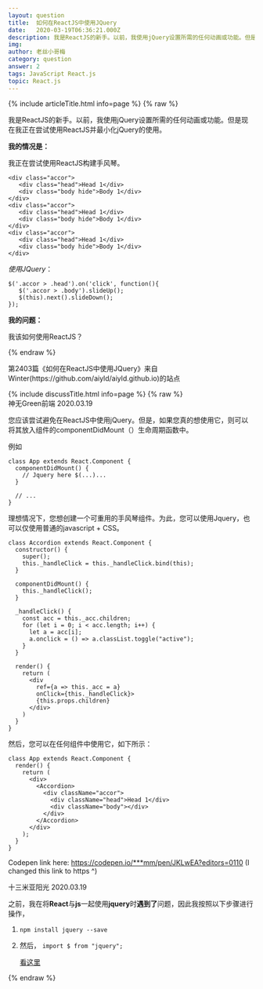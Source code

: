 ```yaml
---
layout: question
title:  如何在ReactJS中使用JQuery
date:   2020-03-19T06:36:21.000Z
description: 我是ReactJS的新手。以前，我使用jQuery设置所需的任何动画或功能。但是现在我正在尝试使用ReactJS并最小化jQuery的使用。我的情况是...
img: 
author: 老丝小哥梅
category: question
answer: 2
tags: JavaScript React.js
topic: React.js
---
```

<div class="article-root">
  <div class="article">
    {% include articleTitle.html info=page %}
    {% raw %}
    <div class="article-content"><p><font style="vertical-align: inherit;"><font style="vertical-align: inherit;">我是ReactJS的新手。</font><font style="vertical-align: inherit;">以前，我使用jQuery设置所需的任何动画或功能。</font><font style="vertical-align: inherit;">但是现在我正在尝试使用ReactJS并最小化jQuery的使用。</font></font></p>

<p><strong><font style="vertical-align: inherit;"><font style="vertical-align: inherit;">我的情况是：</font></font></strong></p>

<p><font style="vertical-align: inherit;"><font style="vertical-align: inherit;">我正在尝试使用ReactJS构建手风琴。</font></font></p>

<pre><code>&lt;div class="accor"&gt;<font></font>
   &lt;div class="head"&gt;Head 1&lt;/div&gt;<font></font>
   &lt;div class="body hide"&gt;Body 1&lt;/div&gt;<font></font>
&lt;/div&gt;<font></font>
&lt;div class="accor"&gt;<font></font>
   &lt;div class="head"&gt;Head 1&lt;/div&gt;<font></font>
   &lt;div class="body hide"&gt;Body 1&lt;/div&gt;<font></font>
&lt;/div&gt;<font></font>
&lt;div class="accor"&gt;<font></font>
   &lt;div class="head"&gt;Head 1&lt;/div&gt;<font></font>
   &lt;div class="body hide"&gt;Body 1&lt;/div&gt;<font></font>
&lt;/div&gt;<font></font>
</code></pre>

<p><em><font style="vertical-align: inherit;"><font style="vertical-align: inherit;">使用JQuery</font></font></em><font style="vertical-align: inherit;"><font style="vertical-align: inherit;">：</font></font><br></p>

<pre><code>$('.accor &gt; .head').on('click', function(){<font></font>
   $('.accor &gt; .body').slideUp();<font></font>
   $(this).next().slideDown();<font></font>
});<font></font>
</code></pre>

<p><strong><font style="vertical-align: inherit;"><font style="vertical-align: inherit;">我的问题：</font></font></strong></p>

<p><font style="vertical-align: inherit;"><font style="vertical-align: inherit;">我该如何使用ReactJS？</font></font></p></div>
    {% endraw %}
  </div>
  <p class="winter_mark">第2403篇《如何在ReactJS中使用JQuery》来自Winter(https://github.com/aiyld/aiyld.github.io)的站点</p>
  <div class="discuss-wrapper">
    {% include discussTitle.html info=page %}
    {% raw %}
    <div class="discuss-item">
        <div class="discuss-parent">
          <div class="discuss-meta">
            <span class="discuss-user">神无Green前端</span>
            <span class="discuss-time">2020.03.19</span>
          </div>
          <div class="discuss-comment"><p><font style="vertical-align: inherit;"><font style="vertical-align: inherit;">您应该尝试避免在ReactJS中使用jQuery。</font><font style="vertical-align: inherit;">但是，如果您真的想使用它，则可以将其放入组件的componentDidMount（）生命周期函数中。</font></font></p>

<p><font style="vertical-align: inherit;"><font style="vertical-align: inherit;">例如</font></font></p>

<pre><code>class App extends React.Component {<font></font>
  componentDidMount() {<font></font>
    // Jquery here $(...)...<font></font>
  }<font></font>
<font></font>
  // ...<font></font>
}<font></font>
</code></pre>

<p><font style="vertical-align: inherit;"><font style="vertical-align: inherit;">理想情况下，您想创建一个可重用的手风琴组件。</font><font style="vertical-align: inherit;">为此，您可以使用Jquery，也可以仅使用普通的javascript + CSS。</font></font></p>

<pre><code>class Accordion extends React.Component {<font></font>
  constructor() {<font></font>
    super();<font></font>
    this._handleClick = this._handleClick.bind(this);<font></font>
  }<font></font>
<font></font>
  componentDidMount() {<font></font>
    this._handleClick();<font></font>
  }<font></font>
<font></font>
  _handleClick() {<font></font>
    const acc = this._acc.children;<font></font>
    for (let i = 0; i &lt; acc.length; i++) {<font></font>
      let a = acc[i];<font></font>
      a.onclick = () =&gt; a.classList.toggle("active");<font></font>
    }<font></font>
  }<font></font>
<font></font>
  render() {<font></font>
    return (<font></font>
      &lt;div <font></font>
        ref={a =&gt; this._acc = a} <font></font>
        onClick={this._handleClick}&gt;<font></font>
        {this.props.children}<font></font>
      &lt;/div&gt;<font></font>
    )<font></font>
  }<font></font>
}<font></font>
</code></pre>

<p><font style="vertical-align: inherit;"><font style="vertical-align: inherit;">然后，您可以在任何组件中使用它，如下所示：</font></font></p>

<pre><code>class App extends React.Component {<font></font>
  render() {<font></font>
    return (<font></font>
      &lt;div&gt;<font></font>
        &lt;Accordion&gt;<font></font>
          &lt;div className="accor"&gt;<font></font>
            &lt;div className="head"&gt;Head 1&lt;/div&gt;<font></font>
            &lt;div className="body"&gt;&lt;/div&gt;<font></font>
          &lt;/div&gt;<font></font>
        &lt;/Accordion&gt;<font></font>
      &lt;/div&gt;<font></font>
    );<font></font>
  }<font></font>
}<font></font>
</code></pre>

<p>Codepen link here: <a href="https://codepen.io/***mm/pen/JKLwEA?editors=0110" rel="noreferrer">https://codepen.io/***mm/pen/JKLwEA?editors=0110</a>
(I changed this link to https ^)</p></div>
        </div></div><div class="discuss-item">
        <div class="discuss-parent">
          <div class="discuss-meta">
            <span class="discuss-user">十三米亚阳光</span>
            <span class="discuss-time">2020.03.19</span>
          </div>
          <div class="discuss-comment"><p><font style="vertical-align: inherit;"><font style="vertical-align: inherit;">之前，我在将</font><strong><font style="vertical-align: inherit;">React</font></strong><font style="vertical-align: inherit;">与</font><strong><font style="vertical-align: inherit;">js</font></strong><font style="vertical-align: inherit;">一起</font><font style="vertical-align: inherit;">使用</font></font><strong><font style="vertical-align: inherit;"><font style="vertical-align: inherit;">jquery</font></font></strong><font style="vertical-align: inherit;"><font style="vertical-align: inherit;">时</font></font><strong><font style="vertical-align: inherit;"><font style="vertical-align: inherit;">遇到了</font></font></strong><font style="vertical-align: inherit;"><font style="vertical-align: inherit;">问题</font><font style="vertical-align: inherit;">，因此我按照以下步骤进行操作，</font></font></p>

<ol>
<li><p><code>npm install jquery --save</code></p></li>
<li><p><font style="vertical-align: inherit;"><font style="vertical-align: inherit;">然后， </font></font><code>import $ from "jquery";</code></p>

<p><a href="https://i.stack.imgur.com/SBcH3.png" rel="noreferrer"><font style="vertical-align: inherit;"><font style="vertical-align: inherit;">看这里</font></font></a> </p></li>
</ol></div>
        </div></div>
    {% endraw %}
  </div>
<div>
